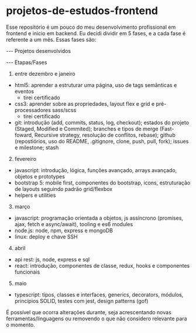 # projetos-de-estudos-frontend
Esse repositório é um pouco do meu desenvolvimento profissional em frontend e inicio em backend. Eu decidi dividir em 5 fases, e a cada fase é referente a um mês. Essas fases são:

--- Projetos desenvolvidos

--- Etapas/Fases
1) entre dezembro e janeiro
* html5: aprender a estruturar uma página, uso de tags semânticas e eventos
    * tirei certificado
* css3: aprender sobre as propriedades, layout flex e grid e pré-processadores sass/scss
    * tirei certificado
* git: introdução (add, commits, status, log, checkout); estados do projeto (Staged, Modified e Commited); branches e tipos de merge (Fast-foward, Recursive strategy, resolução de conflitos, rebase); github (repostiórios, uso do README, .gitignore, clone, push, pull, fork); issues e milestone; stash

2) fevereiro
 * javascript: introdução, lógica, funções avançado, arrays avançado, objetos e prototypes
 * bootstrap 5: mobile first, componentes do bootstrap, icons, estruturação de layouts seguindo padrão grid/flexbox
 * helpers e utilities
 
3) março
* javascript: programação orientada a objetos, js assíncrono (promises, ajax, fetch e async/await), tooling e es6 modules
* node.js: node, npm, express e mongoDB
* linux: deploy e chave SSH

4) abril
* api rest: js, node, express e sql
* react: introdução, componentes de classe, redux, hooks e componentes funcionais 

5) maio
* typescript: tipos, classes e interfaces, generics, decorators, módulos, princípios SOLID, testes com jest, design patterns (gof)

É possível que ocorra alterações durante, seja acrescentando novas ferramentas/linguagens ou removendo o que não considero relevante para o momento.

